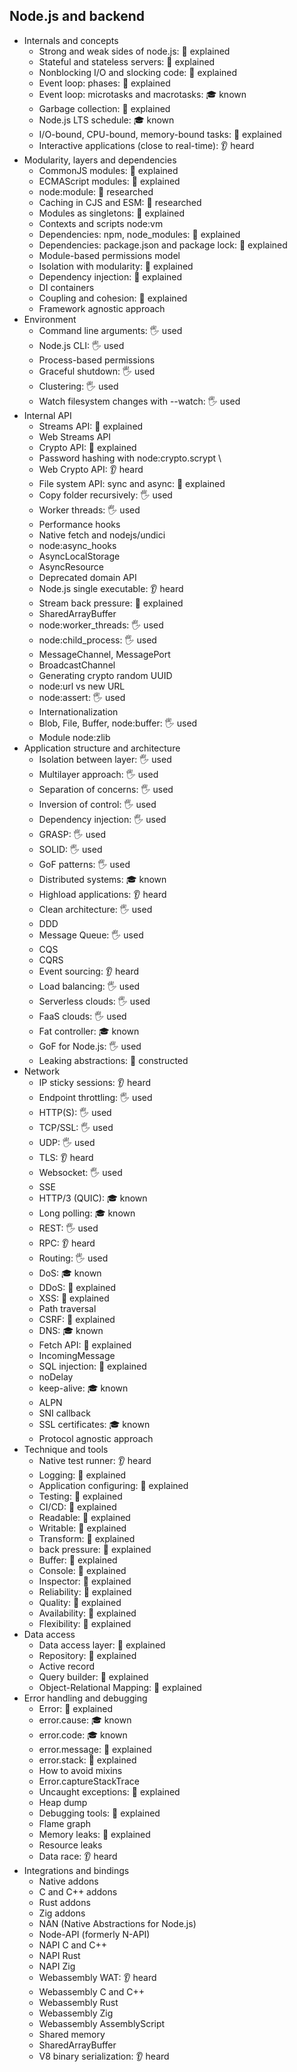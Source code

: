 ## Node.js and backend

- Internals and concepts
  - Strong and weak sides of node.js: 🙋 explained
  - Stateful and stateless servers: 🙋 explained
  - Nonblocking I/O and slocking code: 🙋 explained
  - Event loop: phases: 🙋 explained
  - Event loop: microtasks and macrotasks: 🎓 known
  - Garbage collection: 🙋 explained
  - Node.js LTS schedule: 🎓 known
  - I/O-bound, CPU-bound, memory-bound tasks: 🙋 explained
  - Interactive applications (close to real-time): 👂 heard
- Modularity, layers and dependencies
  - CommonJS modules: 🙋 explained
  - ECMAScript modules: 🙋 explained
  - node:module: 🔬 researched
  - Caching in CJS and ESM: 🔬 researched
  - Modules as singletons: 🙋 explained
  - Contexts and scripts node:vm
  - Dependencies: npm, node_modules: 🙋 explained
  - Dependencies: package.json and package lock: 🙋 explained
  - Module-based permissions model
  - Isolation with modularity: 🙋 explained
  - Dependency injection: 🙋 explained
  - DI containers
  - Coupling and cohesion: 🙋 explained
  - Framework agnostic approach
- Environment
  - Command line arguments: 🖐️ used
  - Node.js CLI: 🖐️ used
  - Process-based permissions
  - Graceful shutdown: 🖐️ used
  - Clustering: 🖐️ used
  - Watch filesystem changes with --watch: 🖐️ used
- Internal API
  - Streams API: 🙋 explained
  - Web Streams API
  - Crypto API: 🙋 explained
  - Password hashing with node:crypto.scrypt \
  - Web Crypto API: 👂 heard
  - File system API: sync and async: 🙋 explained
  - Copy folder recursively: 🖐️ used
  - Worker threads: 🖐️ used
  - Performance hooks
  - Native fetch and nodejs/undici
  - node:async_hooks
  - AsyncLocalStorage
  - AsyncResource
  - Deprecated domain API
  - Node.js single executable: 👂 heard
  - Stream back pressure: 🙋 explained
  - SharedArrayBuffer
  - node:worker_threads: 🖐️ used
  - node:child_process: 🖐️ used
  - MessageChannel, MessagePort
  - BroadcastChannel
  - Generating crypto random UUID
  - node:url vs new URL
  - node:assert: 🖐️ used
  - Internationalization
  - Blob, File, Buffer, node:buffer: 🖐️ used
  - Module node:zlib
- Application structure and architecture
  - Isolation between layer: 🖐️ used
  - Multilayer approach: 🖐️ used
  - Separation of concerns: 🖐️ used
  - Inversion of control: 🖐️ used
  - Dependency injection: 🖐️ used
  - GRASP: 🖐️ used
  - SOLID: 🖐️ used
  - GoF patterns: 🖐️ used
  - Distributed systems: 🎓 known
  - Highload applications: 👂 heard
  - Clean architecture: 🖐️ used
  - DDD
  - Message Queue: 🖐️ used
  - CQS
  - CQRS
  - Event sourcing: 👂 heard
  - Load balancing: 🖐️ used
  - Serverless clouds: 🖐️ used
  - FaaS clouds: 🖐️ used
  - Fat controller: 🎓 known
  - GoF for Node.js: 🖐️ used
  - Leaking abstractions: 🚀 constructed
- Network
  - IP sticky sessions: 👂 heard
  - Endpoint throttling: 🖐️ used
  - HTTP(S): 🖐️ used
  - TCP/SSL: 🖐️ used
  - UDP: 🖐️ used
  - TLS: 👂 heard
  - Websocket: 🖐️ used
  - SSE
  - HTTP/3 (QUIC): 🎓 known
  - Long polling: 🎓 known
  - REST: 🖐️ used
  - RPC: 👂 heard
  - Routing: 🖐️ used
  - DoS: 🎓 known
  - DDoS: 🙋 explained
  - XSS: 🙋 explained
  - Path traversal
  - CSRF: 🙋 explained
  - DNS: 🎓 known
  - Fetch API: 🙋 explained
  - IncomingMessage
  - SQL injection: 🙋 explained
  - noDelay
  - keep-alive: 🎓 known
  - ALPN
  - SNI callback
  - SSL certificates: 🎓 known
  - Protocol agnostic approach
- Technique and tools
  - Native test runner: 👂 heard
  - Logging: 🙋 explained
  - Application configuring: 🙋 explained
  - Testing: 🙋 explained
  - CI/CD: 🙋 explained
  - Readable: 🙋 explained
  - Writable: 🙋 explained
  - Transform: 🙋 explained
  - back pressure: 🙋 explained
  - Buffer: 🙋 explained
  - Console: 🙋 explained
  - Inspector: 🙋 explained
  - Reliability: 🙋 explained
  - Quality: 🙋 explained
  - Availability: 🙋 explained
  - Flexibility: 🙋 explained
- Data access
  - Data access layer: 🙋 explained
  - Repository: 🙋 explained
  - Active record
  - Query builder: 🙋 explained
  - Object-Relational Mapping: 🙋 explained
- Error handling and debugging
  - Error: 🙋 explained
  - error.cause: 🎓 known
  - error.code: 🎓 known
  - error.message: 🙋 explained
  - error.stack: 🙋 explained
  - How to avoid mixins
  - Error.captureStackTrace
  - Uncaught exceptions: 🙋 explained
  - Heap dump
  - Debugging tools: 🙋 explained
  - Flame graph
  - Memory leaks: 🙋 explained
  - Resource leaks
  - Data race: 👂 heard
- Integrations and bindings
  - Native addons
  - C and C++ addons
  - Rust addons
  - Zig addons
  - NAN (Native Abstractions for Node.js)
  - Node-API (formerly N-API)
  - NAPI C and C++
  - NAPI Rust
  - NAPI Zig
  - Webassembly WAT: 👂 heard
  - Webassembly C and C++
  - Webassembly Rust
  - Webassembly Zig
  - Webassembly AssemblyScript
  - Shared memory
  - SharedArrayBuffer
  - V8 binary serialization: 👂 heard
